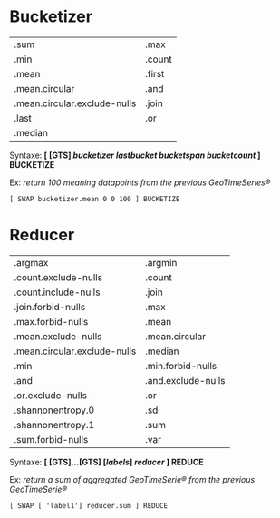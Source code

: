 # Bucketizer

|                             |         |
|-----------------------------|---------|
|.sum                         | .max    |
|.min                         | .count  |
|.mean                        | .first  |
|.mean.circular               | .and    |
|.mean.circular.exclude-nulls | .join   |
|.last                        | .or     |
|.median                      |         |

Syntaxe: __[ [GTS] *bucketizer* *lastbucket* *bucketspan* *bucketcount* ] BUCKETIZE__

Ex: *return 100 meaning datapoints from the previous GeoTimeSeries®*
```
[ SWAP bucketizer.mean 0 0 100 ] BUCKETIZE
```

# Reducer

|                             |                   |
|-----------------------------|-------------------|
|.argmax                      |.argmin            |
|.count.exclude-nulls         |.count             |
|.count.include-nulls         |.join              |
|.join.forbid-nulls           |.max               |
|.max.forbid-nulls            |.mean              |
|.mean.exclude-nulls          |.mean.circular     |
|.mean.circular.exclude-nulls |.median            |
|.min                         |.min.forbid-nulls  |
|.and                         |.and.exclude-nulls |
|.or.exclude-nulls            |.or                |
|.shannonentropy.0            |.sd                |
|.shannonentropy.1            |.sum               |
|.sum.forbid-nulls            |.var               |

Syntaxe: __[ [GTS]...[GTS] [*labels*] *reducer* ] REDUCE__

Ex: *return a sum of aggregated GeoTimeSerie® from the previous GeoTimeSerie®*
```
[ SWAP [ 'label1'] reducer.sum ] REDUCE
```
